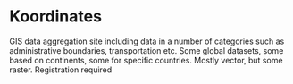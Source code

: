 # Koordinates

GIS data aggregation site including data in a number of categories such as administrative boundaries, transportation etc. Some global datasets, some based on continents, some for specific countries. Mostly vector, but some raster. Registration required

